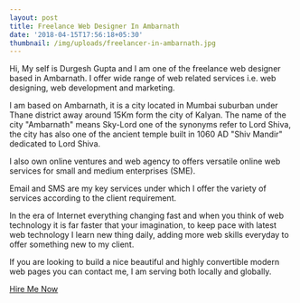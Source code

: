 ```yaml
---
layout: post
title: Freelance Web Designer In Ambarnath
date: '2018-04-15T17:56:18+05:30'
thumbnail: /img/uploads/freelancer-in-ambarnath.jpg
---
```

Hi, My self is Durgesh Gupta and I am one of the freelance web designer based in Ambarnath. I offer wide range of web related services i.e. web designing, web development and marketing.



I am based on Ambarnath, it is a city located in Mumbai suburban under Thane district away around 15Km form the city of Kalyan. The name of the city "Ambarnath" means Sky-Lord one of the synonyms refer to Lord Shiva, the city has also one of the ancient temple built in 1060 AD "Shiv Mandir" dedicated to Lord Shiva.



I also own online ventures and web agency to offers versatile online web services for small and medium enterprises (SME).



Email and SMS are my key services under which I offer the variety of services according to the client requirement.



In the era of Internet everything changing fast and when you think of web technology it is far faster that your imagination, to keep pace with latest web technology I learn new thing daily, adding more web skills everyday to offer something new to my client.



If you are looking to build a nice beautiful and highly convertible modern web pages you can contact me, I am serving both locally and globally.



[Hire Me Now](https://durgeshgupta.com)
